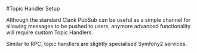 #Topic Handler Setup

Although the standard Clank PubSub can be useful as a simple channel for allowing messages to be pushed to users, anymore advanced functionality will require custom Topic Handlers.

Similar to RPC, topic handlers are slightly specialised Symfony2 services.

